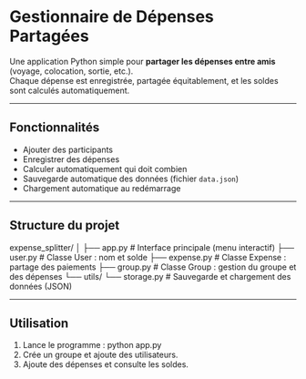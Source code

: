 # Gestionnaire de Dépenses Partagées

Une application Python simple pour **partager les dépenses entre amis** (voyage, colocation, sortie, etc.).  
Chaque dépense est enregistrée, partagée équitablement, et les soldes sont calculés automatiquement.

---

## Fonctionnalités

- Ajouter des participants  
- Enregistrer des dépenses  
- Calculer automatiquement qui doit combien  
- Sauvegarde automatique des données (fichier `data.json`)  
- Chargement automatique au redémarrage

---

## Structure du projet

expense_splitter/
│
├── app.py # Interface principale (menu interactif)
├── user.py # Classe User : nom et solde
├── expense.py # Classe Expense : partage des paiements
├── group.py # Classe Group : gestion du groupe et des dépenses
└── utils/
└── storage.py # Sauvegarde et chargement des données (JSON)

---

## Utilisation

1. Lance le programme :
   python app.py
2. Crée un groupe et ajoute des utilisateurs.
3. Ajoute des dépenses et consulte les soldes.


